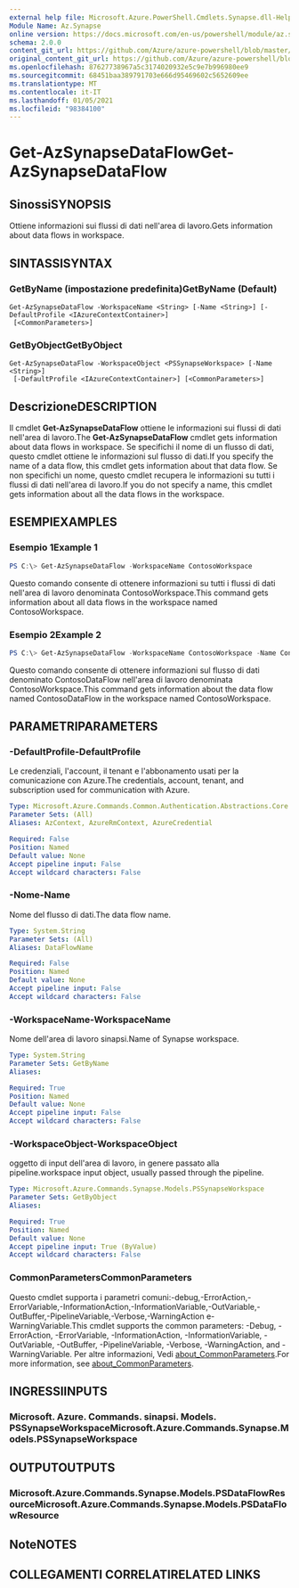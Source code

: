 ```yaml
---
external help file: Microsoft.Azure.PowerShell.Cmdlets.Synapse.dll-Help.xml
Module Name: Az.Synapse
online version: https://docs.microsoft.com/en-us/powershell/module/az.synapse/get-azsynapsedataflow
schema: 2.0.0
content_git_url: https://github.com/Azure/azure-powershell/blob/master/src/Synapse/Synapse/help/Get-AzSynapseDataFlow.md
original_content_git_url: https://github.com/Azure/azure-powershell/blob/master/src/Synapse/Synapse/help/Get-AzSynapseDataFlow.md
ms.openlocfilehash: 87627738967a5c3174020932e5c9e7b996980ee9
ms.sourcegitcommit: 68451baa389791703e666d95469602c5652609ee
ms.translationtype: MT
ms.contentlocale: it-IT
ms.lasthandoff: 01/05/2021
ms.locfileid: "98384100"
---
```

# <span data-ttu-id="9c8a1-101">Get-AzSynapseDataFlow</span><span class="sxs-lookup"><span data-stu-id="9c8a1-101">Get-AzSynapseDataFlow</span></span>

## <span data-ttu-id="9c8a1-102">Sinossi</span><span class="sxs-lookup"><span data-stu-id="9c8a1-102">SYNOPSIS</span></span>
<span data-ttu-id="9c8a1-103">Ottiene informazioni sui flussi di dati nell'area di lavoro.</span><span class="sxs-lookup"><span data-stu-id="9c8a1-103">Gets information about data flows in workspace.</span></span>

## <span data-ttu-id="9c8a1-104">SINTASSI</span><span class="sxs-lookup"><span data-stu-id="9c8a1-104">SYNTAX</span></span>

### <span data-ttu-id="9c8a1-105">GetByName (impostazione predefinita)</span><span class="sxs-lookup"><span data-stu-id="9c8a1-105">GetByName (Default)</span></span>
```
Get-AzSynapseDataFlow -WorkspaceName <String> [-Name <String>] [-DefaultProfile <IAzureContextContainer>]
 [<CommonParameters>]
```

### <span data-ttu-id="9c8a1-106">GetByObject</span><span class="sxs-lookup"><span data-stu-id="9c8a1-106">GetByObject</span></span>
```
Get-AzSynapseDataFlow -WorkspaceObject <PSSynapseWorkspace> [-Name <String>]
 [-DefaultProfile <IAzureContextContainer>] [<CommonParameters>]
```

## <span data-ttu-id="9c8a1-107">Descrizione</span><span class="sxs-lookup"><span data-stu-id="9c8a1-107">DESCRIPTION</span></span>
<span data-ttu-id="9c8a1-108">Il cmdlet **Get-AzSynapseDataFlow** ottiene le informazioni sui flussi di dati nell'area di lavoro.</span><span class="sxs-lookup"><span data-stu-id="9c8a1-108">The **Get-AzSynapseDataFlow** cmdlet gets information about data flows in workspace.</span></span>
<span data-ttu-id="9c8a1-109">Se specifichi il nome di un flusso di dati, questo cmdlet ottiene le informazioni sul flusso di dati.</span><span class="sxs-lookup"><span data-stu-id="9c8a1-109">If you specify the name of a data flow, this cmdlet gets information about that data flow.</span></span>
<span data-ttu-id="9c8a1-110">Se non specifichi un nome, questo cmdlet recupera le informazioni su tutti i flussi di dati nell'area di lavoro.</span><span class="sxs-lookup"><span data-stu-id="9c8a1-110">If you do not specify a name, this cmdlet gets information about all the data flows in the workspace.</span></span>

## <span data-ttu-id="9c8a1-111">ESEMPI</span><span class="sxs-lookup"><span data-stu-id="9c8a1-111">EXAMPLES</span></span>

### <span data-ttu-id="9c8a1-112">Esempio 1</span><span class="sxs-lookup"><span data-stu-id="9c8a1-112">Example 1</span></span>
```powershell
PS C:\> Get-AzSynapseDataFlow -WorkspaceName ContosoWorkspace
```

<span data-ttu-id="9c8a1-113">Questo comando consente di ottenere informazioni su tutti i flussi di dati nell'area di lavoro denominata ContosoWorkspace.</span><span class="sxs-lookup"><span data-stu-id="9c8a1-113">This command gets information about all data flows in the workspace named ContosoWorkspace.</span></span>

### <span data-ttu-id="9c8a1-114">Esempio 2</span><span class="sxs-lookup"><span data-stu-id="9c8a1-114">Example 2</span></span>
```powershell
PS C:\> Get-AzSynapseDataFlow -WorkspaceName ContosoWorkspace -Name ContosoDataFlow
```

<span data-ttu-id="9c8a1-115">Questo comando consente di ottenere informazioni sul flusso di dati denominato ContosoDataFlow nell'area di lavoro denominata ContosoWorkspace.</span><span class="sxs-lookup"><span data-stu-id="9c8a1-115">This command gets information about the data flow named ContosoDataFlow in the workspace named ContosoWorkspace.</span></span>

## <span data-ttu-id="9c8a1-116">PARAMETRI</span><span class="sxs-lookup"><span data-stu-id="9c8a1-116">PARAMETERS</span></span>

### <span data-ttu-id="9c8a1-117">-DefaultProfile</span><span class="sxs-lookup"><span data-stu-id="9c8a1-117">-DefaultProfile</span></span>
<span data-ttu-id="9c8a1-118">Le credenziali, l'account, il tenant e l'abbonamento usati per la comunicazione con Azure.</span><span class="sxs-lookup"><span data-stu-id="9c8a1-118">The credentials, account, tenant, and subscription used for communication with Azure.</span></span>

```yaml
Type: Microsoft.Azure.Commands.Common.Authentication.Abstractions.Core.IAzureContextContainer
Parameter Sets: (All)
Aliases: AzContext, AzureRmContext, AzureCredential

Required: False
Position: Named
Default value: None
Accept pipeline input: False
Accept wildcard characters: False
```

### <span data-ttu-id="9c8a1-119">-Nome</span><span class="sxs-lookup"><span data-stu-id="9c8a1-119">-Name</span></span>
<span data-ttu-id="9c8a1-120">Nome del flusso di dati.</span><span class="sxs-lookup"><span data-stu-id="9c8a1-120">The data flow name.</span></span>

```yaml
Type: System.String
Parameter Sets: (All)
Aliases: DataFlowName

Required: False
Position: Named
Default value: None
Accept pipeline input: False
Accept wildcard characters: False
```

### <span data-ttu-id="9c8a1-121">-WorkspaceName</span><span class="sxs-lookup"><span data-stu-id="9c8a1-121">-WorkspaceName</span></span>
<span data-ttu-id="9c8a1-122">Nome dell'area di lavoro sinapsi.</span><span class="sxs-lookup"><span data-stu-id="9c8a1-122">Name of Synapse workspace.</span></span>

```yaml
Type: System.String
Parameter Sets: GetByName
Aliases:

Required: True
Position: Named
Default value: None
Accept pipeline input: False
Accept wildcard characters: False
```

### <span data-ttu-id="9c8a1-123">-WorkspaceObject</span><span class="sxs-lookup"><span data-stu-id="9c8a1-123">-WorkspaceObject</span></span>
<span data-ttu-id="9c8a1-124">oggetto di input dell'area di lavoro, in genere passato alla pipeline.</span><span class="sxs-lookup"><span data-stu-id="9c8a1-124">workspace input object, usually passed through the pipeline.</span></span>

```yaml
Type: Microsoft.Azure.Commands.Synapse.Models.PSSynapseWorkspace
Parameter Sets: GetByObject
Aliases:

Required: True
Position: Named
Default value: None
Accept pipeline input: True (ByValue)
Accept wildcard characters: False
```

### <span data-ttu-id="9c8a1-125">CommonParameters</span><span class="sxs-lookup"><span data-stu-id="9c8a1-125">CommonParameters</span></span>
<span data-ttu-id="9c8a1-126">Questo cmdlet supporta i parametri comuni:-debug,-ErrorAction,-ErrorVariable,-InformationAction,-InformationVariable,-OutVariable,-OutBuffer,-PipelineVariable,-Verbose,-WarningAction e-WarningVariable.</span><span class="sxs-lookup"><span data-stu-id="9c8a1-126">This cmdlet supports the common parameters: -Debug, -ErrorAction, -ErrorVariable, -InformationAction, -InformationVariable, -OutVariable, -OutBuffer, -PipelineVariable, -Verbose, -WarningAction, and -WarningVariable.</span></span> <span data-ttu-id="9c8a1-127">Per altre informazioni, Vedi [about_CommonParameters](http://go.microsoft.com/fwlink/?LinkID=113216).</span><span class="sxs-lookup"><span data-stu-id="9c8a1-127">For more information, see [about_CommonParameters](http://go.microsoft.com/fwlink/?LinkID=113216).</span></span>

## <span data-ttu-id="9c8a1-128">INGRESSI</span><span class="sxs-lookup"><span data-stu-id="9c8a1-128">INPUTS</span></span>

### <span data-ttu-id="9c8a1-129">Microsoft. Azure. Commands. sinapsi. Models. PSSynapseWorkspace</span><span class="sxs-lookup"><span data-stu-id="9c8a1-129">Microsoft.Azure.Commands.Synapse.Models.PSSynapseWorkspace</span></span>

## <span data-ttu-id="9c8a1-130">OUTPUT</span><span class="sxs-lookup"><span data-stu-id="9c8a1-130">OUTPUTS</span></span>

### <span data-ttu-id="9c8a1-131">Microsoft.Azure.Commands.Synapse.Models.PSDataFlowResource</span><span class="sxs-lookup"><span data-stu-id="9c8a1-131">Microsoft.Azure.Commands.Synapse.Models.PSDataFlowResource</span></span>

## <span data-ttu-id="9c8a1-132">Note</span><span class="sxs-lookup"><span data-stu-id="9c8a1-132">NOTES</span></span>

## <span data-ttu-id="9c8a1-133">COLLEGAMENTI CORRELATI</span><span class="sxs-lookup"><span data-stu-id="9c8a1-133">RELATED LINKS</span></span>
